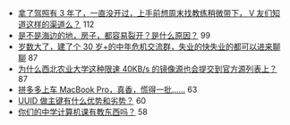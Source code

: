 - [拿了驾照有 3 年了，一直没开过，上手前想周末找教练稍微带下， V 友们知道这样的渠道么？](https://www.v2ex.com/t/598398) 112
- [是不是海边的地，房子，都容易裂开？是什么原因？](https://www.v2ex.com/t/598508) 99
- [岁数大了，建了个 30 岁+的中年危机交流群，失业的快失业的都可以进来聊聊](https://www.v2ex.com/t/598410) 87
- [为什么西北农业大学这种限速 40KB/s 的镜像源也会提交到官方源列表上？](https://www.v2ex.com/t/598436) 87
- [拼多多上车 MacBook Pro，真香，慌得一批......](https://www.v2ex.com/t/598455) 63
- [UUID 做主键有什么优势和劣势？](https://www.v2ex.com/t/598593) 60
- [你们的中学计算机课有教东西吗？](https://www.v2ex.com/t/598548) 58